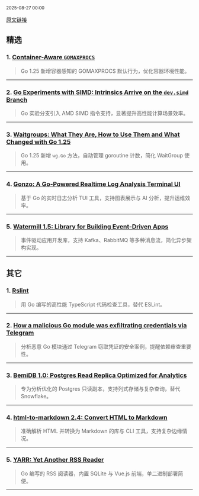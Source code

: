 <sub>2025-08-27 00:00</sub>


[原文链接](https://golangweekly.com/issues/567)


## 精选

### 1. [Container-Aware `GOMAXPROCS`](https://golangweekly.com/link/173329/rss)
> Go 1.25 新增容器感知的 GOMAXPROCS 默认行为，优化容器环境性能。

---

### 2. [Go Experiments with SIMD: Intrinsics Arrive on the `dev.simd` Branch](https://golangweekly.com/link/173331/rss)
> Go 实验分支引入 AMD SIMD 指令支持，显著提升高性能计算场景效率。

---

### 3. [Waitgroups: What They Are, How to Use Them and What Changed with Go 1.25](https://golangweekly.com/link/173336/rss)
> Go 1.25 新增 `wg.Go` 方法，自动管理 goroutine 计数，简化 WaitGroup 使用。

---

### 4. [Gonzo: A Go-Powered Realtime Log Analysis Terminal UI](https://golangweekly.com/link/173341/rss)
> 基于 Go 的实时日志分析 TUI 工具，支持图表展示与 AI 分析，提升运维效率。

---

### 5. [Watermill 1.5: Library for Building Event-Driven Apps](https://golangweekly.com/link/173343/rss)
> 事件驱动应用开发库，支持 Kafka、RabbitMQ 等多种消息流，简化异步架构实现。

---

## 其它

### 1. [Rslint](https://golangweekly.com/link/173334/rss)
> 用 Go 编写的高性能 TypeScript 代码检查工具，替代 ESLint。

---

### 2. [How a malicious Go module was exfiltrating credentials via Telegram](https://golangweekly.com/link/173335/rss)
> 分析恶意 Go 模块通过 Telegram 窃取凭证的安全案例，提醒依赖审查重要性。

---

### 3. [BemiDB 1.0: Postgres Read Replica Optimized for Analytics](https://golangweekly.com/link/173346/rss)
> 专为分析优化的 Postgres 只读副本，支持列式存储与复杂查询，替代 Snowflake。

---

### 4. [html-to-markdown 2.4: Convert HTML to Markdown](https://golangweekly.com/link/173347/rss)
> 准确解析 HTML 并转换为 Markdown 的库与 CLI 工具，支持复杂边缘情况。

---

### 5. [YARR: Yet Another RSS Reader](https://golangweekly.com/link/173349/rss)
> Go 编写的 RSS 阅读器，内置 SQLite 与 Vue.js 前端，单二进制部署简便。

---
    